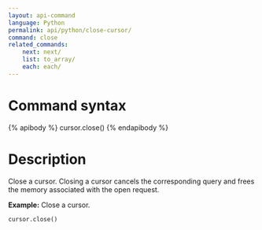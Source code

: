 ```yaml
---
layout: api-command
language: Python
permalink: api/python/close-cursor/
command: close
related_commands:
    next: next/
    list: to_array/
    each: each/
---
```


# Command syntax #

{% apibody %}
cursor.close()
{% endapibody %}

# Description #


Close a cursor. Closing a cursor cancels the corresponding query and frees the memory
associated with the open request.

__Example:__ Close a cursor.

```py
cursor.close()
```
